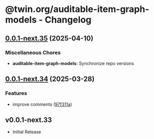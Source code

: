 # @twin.org/auditable-item-graph-models - Changelog

## [0.0.1-next.35](https://github.com/twinfoundation/auditable-item-graph/compare/auditable-item-graph-models-v0.0.1-next.34...auditable-item-graph-models-v0.0.1-next.35) (2025-04-10)


### Miscellaneous Chores

* **auditable-item-graph-models:** Synchronize repo versions

## [0.0.1-next.34](https://github.com/twinfoundation/auditable-item-graph/compare/auditable-item-graph-models-v0.0.1-next.33...auditable-item-graph-models-v0.0.1-next.34) (2025-03-28)


### Features

* improve comments ([97f311a](https://github.com/twinfoundation/auditable-item-graph/commit/97f311a9cc4353b5020a48a44420c97a2fa0c8d7))

## v0.0.1-next.33

- Initial Release
